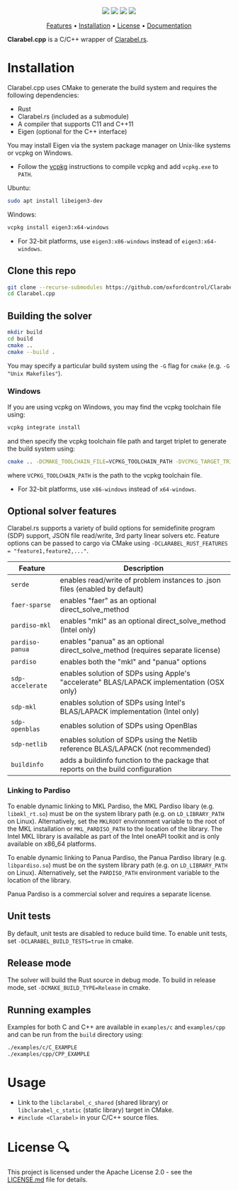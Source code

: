 

<p align="center">
  <a href="https://github.com/oxfordcontrol/Clarabel.cpp/actions"><img src="https://github.com/oxfordcontrol/Clarabel.cpp/workflows/ci/badge.svg?branch=main"></a>
  <!-- <a href="https://codecov.io/gh/oxfordcontrol/Clarabel.rs"><img src="https://codecov.io/gh/oxfordcontrol/Clarabel.rs/branch/main/graph/badge.svg"></a> -->
  <a href="https://oxfordcontrol.github.io/ClarabelDocs/stable"><img src="https://img.shields.io/badge/Documentation-stable-purple.svg"></a>
  <a href="https://opensource.org/licenses/Apache-2.0"><img src="https://img.shields.io/badge/License-Apache%202.0-blue.svg"></a>
  <a href="https://github.com/oxfordcontrol/Clarabel.cpp/releases"><img src="https://img.shields.io/badge/Release-None-blue.svg"></a>
</p>

<p align="center">
  <a href="#features">Features</a> •
  <a href="#installation">Installation</a> •
  <a href="#license-">License</a> •
  <a href="https://oxfordcontrol.github.io/ClarabelDocs/stable">Documentation</a>
</p>

__Clarabel.cpp__ is a C/C++ wrapper of [Clarabel.rs](https://github.com/oxfordcontrol/Clarabel.rs).

# Installation

Clarabel.cpp uses CMake to generate the build system and requires the following dependencies:

- Rust
- Clarabel.rs (included as a submodule)
- A compiler that supports C11 and C++11
- Eigen (optional for the C++ interface)

You may install Eigen via the system package manager on Unix-like systems or vcpkg on Windows.

- Follow the [vcpkg](https://vcpkg.io/en/getting-started) instructions to compile vcpkg and add `vcpkg.exe` to `PATH`.

Ubuntu:

```sh
sudo apt install libeigen3-dev
```

Windows:

```sh
vcpkg install eigen3:x64-windows
```

- For 32-bit platforms, use `eigen3:x86-windows` instead of `eigen3:x64-windows`.

## Clone this repo

```sh
git clone --recurse-submodules https://github.com/oxfordcontrol/Clarabel.cpp.git
cd Clarabel.cpp
```

## Building the solver

```sh
mkdir build
cd build
cmake ..
cmake --build .
```

You may specify a particular build system using the `-G` flag for `cmake` (e.g. `-G "Unix Makefiles"`).

### Windows

If you are using vcpkg on Windows, you may find the vcpkg toolchain file using:

```sh
vcpkg integrate install
```

and then specify the vcpkg toolchain file path and target triplet to generate the build system using:

```sh
cmake .. -DCMAKE_TOOLCHAIN_FILE=VCPKG_TOOLCHAIN_PATH -DVCPKG_TARGET_TRIPLET=x64-windows
```

where `VCPKG_TOOLCHAIN_PATH` is the path to the vcpkg toolchain file.

- For 32-bit platforms, use `x86-windows` instead of `x64-windows`.

## Optional solver features

Clarabel.rs supports a variety of build options for semidefinite program (SDP) support, JSON file read/write, 3rd party linear solvers etc.  Feature options can be passed to cargo via CMake using `-DCLARABEL_RUST_FEATURES = "feature1,feature2,..."`.

| Feature | Description |
|---------|-------------|
| `serde` | enables read/write of problem instances to .json files (enabled by default) |
| `faer-sparse` | enables "faer" as an optional direct_solve_method |
| `pardiso-mkl` | enables "mkl" as an optional direct_solve_method (Intel only) |
| `pardiso-panua` | enables "panua" as an optional direct_solve_method (requires separate license) |
| `pardiso` | enables both the "mkl" and "panua" options |
| `sdp-accelerate` | enables solution of SDPs using Apple's "accelerate" BLAS/LAPACK implementation (OSX only) |
| `sdp-mkl` | enables solution of SDPs using Intel's BLAS/LAPACK implementation (Intel only) |
| `sdp-openblas` | enables solution of SDPs using OpenBlas |
| `sdp-netlib` | enables solution of SDPs using the Netlib reference BLAS/LAPACK (not recommended) |
| `buildinfo` | adds a buildinfo function to the package that reports on the build configuration |

### Linking to Pardiso
To enable dynamic linking to MKL Pardiso, the MKL Pardiso libary (e.g. `libmkl_rt.so`) must be on the system library path (e.g. on `LD_LIBRARY_PATH` on Linux). Alternatively, set the `MKLROOT` environment variable to the root of the MKL installation or `MKL_PARDISO_PATH` to the location of the library. The Intel MKL library is available as part of the Intel oneAPI toolkit and is only available on x86_64 platforms.

To enable dynamic linking to Panua Pardiso, the Panua Pardiso library (e.g. `libpardiso.so`) must be on the system library path (e.g. on `LD_LIBRARY_PATH` on Linux). Alternatively, set the `PARDISO_PATH` environment variable to the location of the library.

Panua Pardiso is a commercial solver and requires a separate license.

## Unit tests

By default, unit tests are disabled to reduce build time. To enable unit tests, set `-DCLARABEL_BUILD_TESTS=true` in cmake.

## Release mode

The solver will build the Rust source in debug mode.   To build in release mode, set `-DCMAKE_BUILD_TYPE=Release` in cmake.

## Running examples

Examples for both C and C++ are available in `examples/c` and `examples/cpp` and can be run from the `build` directory using:

```sh
./examples/c/C_EXAMPLE
./examples/cpp/CPP_EXAMPLE
```

# Usage

- Link to the `libclarabel_c_shared` (shared library) or `libclarabel_c_static` (static library) target in CMake.
- `#include <Clarabel>` in your C/C++ source files.

# License 🔍
This project is licensed under the Apache License 2.0 - see the [LICENSE.md](LICENSE.md) file for details.
